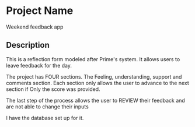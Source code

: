 # Project Name
Weekend feedback app

## Description
This is a reflection form modeled after Prime's system. It allows users to leave feedback for the day.

The project has FOUR sections. The Feeling, understanding, support and comments section. Each section only allows the user to advance to the next section if Only the score was provided.


The last step of the process allows the user to REVIEW their feedback and are not able to change their inputs

I have the database set up for it.


